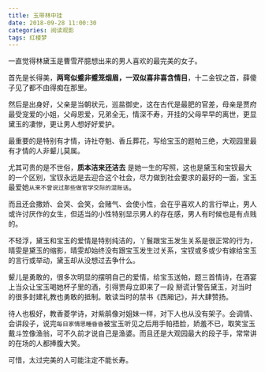 ```yaml
---
title: 玉带林中挂
date: 2018-09-28 11:00:30
categories: 阅读观影
tags: 红楼梦
---
```


一直觉得林黛玉是曹雪芹臆想出来的男人喜欢的最完美的女子。

首先是长得美，**两弯似蹙非蹙笼烟眉，一双似喜非喜含情目**，十二金钗之首，薛傻子见了都不由得痴在那里。

然后是出身好，父亲是当朝状元，巡盐御史，这在古代是最肥的官差，母亲是贾府最受宠爱的小姐，父母恩爱，兄弟全无，情深不寿，开挂的父母早早的离世，更显黛玉的凄惨，更让男人想好好爱护。

最重要的是特别有才情，诗社夺魁、香丘葬花，写给宝玉的题帕三绝，大观园里最有才情的人非颦儿莫属。

尤其可贵的是不世俗，**质本洁来还洁去** 是她一生的写照，这也是黛玉和宝钗最大的一个区别，宝钗永远是去迎合这个社会，尽力做到社会要求的最好的一面，宝玉最爱她`从来不曾说过那些做官学交际的混账话`。

而且还会撒娇、会哭、会笑，会赌气、会使小性，会在乎喜欢人的言行举止，男人或许讨厌作的女生，但适当的小性特别显示男人的存在感，男人有时候也是有点贱的。

不轻浮，黛玉和宝玉的爱情是特别纯洁的，丫鬟跟宝玉发生关系是很正常的行为，晴雯是黛玉的缩影，晴雯却始终没有跟宝玉发生过关系，宝钗或多或少有嫁给宝玉的言行或举动，黛玉却从没想过去争什么。

颦儿是勇敢的，很多次明显的摆明自己的爱情，给宝玉送帕，题三首情诗，在酒宴上当众让宝玉喝她杯子里的酒，引得贾母立即来了一段
掰谎计警告黛玉，对当时的很多封建礼教也勇敢的抵制。敢读当时的禁书《西厢记》，并大肆赞扬。

待人也极好，教香菱学诗，对紫鹃像对姐妹一样，对下人也从没有架子。会调情、会讲段子，说完`每日家情思睡昏昏`被宝玉听见之后用手帕捂脸，娇羞不已，取笑宝玉戴斗笠像渔翁，可不久前才说自己是渔婆。而且还是大观园最大的段子手，常常讲的在场的人都捧腹大笑。

可惜，太过完美的人可能注定不能长寿。
